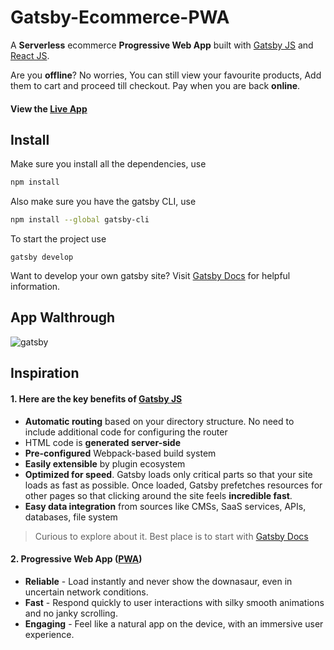 Gatsby-Ecommerce-PWA
====================
 A **Serverless**  ecommerce **Progressive Web App** built with [Gatsby JS](https://www.gatsbyjs.org/  "Gatsby Homepage") and [React JS](https://reactjs.org/  "React Homepage").

Are you **offline**? No worries, You can still view your favourite products, Add them to cart and proceed till checkout.
Pay when you are back **online**.

#### View the [Live App](https://codebrahma-ecommercepwa-gatsby.netlify.com/ "Codebrahma Gatsby_Ecommerce-PWA")

## Install

Make sure you install all the dependencies, use
```sh
npm install
```
Also make sure you have the gatsby CLI, use
```sh
npm install --global gatsby-cli
```

To start the project use
```
gatsby develop
```

Want to develop your own gatsby site? Visit [Gatsby Docs](https://www.gatsbyjs.org/docs/ "Gatsby Documentation") for helpful information.

## App Walthrough

![gatsby](https://user-images.githubusercontent.com/22497932/43355292-9a77b724-9277-11e8-8108-e5f5201bf4c3.gif)

## Inspiration

#### 1. Here are the key benefits of  [Gatsby JS](https://www.gatsbyjs.org/  "Gatsby Homepage")
- **Automatic routing** based on your directory structure. No need to include additional code for configuring the router
- HTML code is **generated server-side**
- **Pre-configured** Webpack-based build system
- **Easily extensible** by plugin ecosystem
- **Optimized for speed**. Gatsby loads only critical parts so that your site loads as fast as possible. Once loaded, Gatsby prefetches
     resources for other pages so that clicking around the site feels **incredible fast**.
- **Easy data integration** from sources like CMSs, SaaS services, APIs, databases, file system
> Curious to explore about it. Best place is to start with [Gatsby Docs](https://www.gatsbyjs.org/docs/ "Gatsby Documentation")

#### 2.  Progressive Web App ([PWA](https://developers.google.com/web/progressive-web-apps/ "Google developers(PWA)"))
- **Reliable** - Load instantly and never show the downasaur, even in uncertain network conditions.
- **Fast** - Respond quickly to user interactions with silky smooth animations and no janky scrolling.
- **Engaging** - Feel like a natural app on the device, with an immersive user experience.
